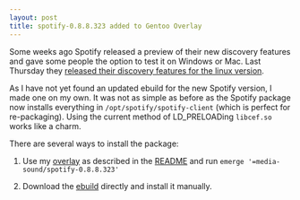 ```yaml
---
layout: post
title: spotify-0.8.8.323 added to Gentoo Overlay
---
```


Some weeks ago Spotify released a preview of their new discovery features and
gave some people the option to test it on Windows or Mac. Last Thursday they
[released their discovery features for the linux version](http://community.spotify.com/t5/Desktop-Linux/ANNOUNCE-Spotify-0-8-8-for-GNU-Linux/td-p/237426).

As I have not yet found an updated ebuild for the new Spotify version, I made
one on my own. It was not as simple as before as the Spotify package now installs
everything in `/opt/spotify/spotify-client` (which is perfect for re-packaging).
Using the current method of LD\_PRELOADing `libcef.so` works like a charm.

There are several ways to install the package:

1. Use my [overlay](https://github.com/xhochy/gentoo-overlay) as described in
   the [README](https://github.com/xhochy/gentoo-overlay/blob/master/README.md)
   and run `emerge '=media-sound/spotify-0.8.8.323'`

2. Download the [ebuild](https://github.com/xhochy/gentoo-overlay/blob/master/media-sound/spotify/spotify-0.8.8.323.ebuild)
   directly and install it manually.
